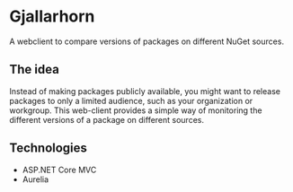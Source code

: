 # Gjallarhorn

A webclient to compare versions of packages on different NuGet sources.

## The idea

Instead of making packages publicly available, you might want to release packages to only a limited audience, such as your organization or workgroup.
This web-client provides a simple way of monitoring the different versions of a package on different sources.

## Technologies

- ASP.NET Core MVC
- Aurelia
